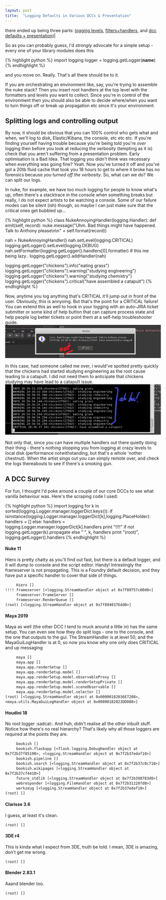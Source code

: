```yaml
---
layout: post
title:  "Logging Defaults in Various DCCs & Presentation"
---
```

there ended up being three parts: [logging levels][pt1], [filters+handlers][pt2], and [dcc defaults + presentation][pt3])|

So as you can probably guess, I'd *strongly* advocate for a simple setup - every one of your library modules does this

{% highlight python %}
import logging
logger = logging.getLogger(__name__)
{% endhighlight %}

and you move on. Really. That's all there should be to it.

If you are orchestrating an environment like, say, you're trying to assemble the nuke stack? Then you insert root handlers at the top level with the formatters and levels you want to collect. Since you're in control of the environment then you should also be able to decide where/when you want to turn things off or break up propagation etc since it's your environment.

## Splitting logs and controlling output

By now, it should be obvious that you can 100% control who gets what and when, we'll log to disk, Elastic/Kibana, the console, etc etc etc. If you're finding yourself having trouble because you're being told you're *over* logging then before you look at reducing the verbosity (tempting as it is) check that you aren't suffering from a presentation problem. Early optimisation is a Bad Idea. That logging you didn't think was necessary when everything was going fine? Yeah. Now you've turned it off and you've got a 20tb fluid cache that took you 18 hours to get to where it broke has no forensics because *you turned off the verbosity*. So, what can we do? We can split our logs. 

In nuke, for example, we have too much logging for people to know what's up, often there's a stacktrace in the console when something breaks but really, I do not expect artists to be watching a console. Some of our failure modes can be silent (ish) though, so maybe I can just make sure that the critical ones get bubbled up...

{% highlight python %}
class NukeAnnoyingHandler(logging.Handler):
    def emit(self, record):
        nuke.message("Uhm. Bad things might have happened. Talk to Anthony please\n\n" + self.format(record))

nah = NukeAnnoyingHandler()
nah.setLevel(logging.CRITICAL)
logging.getLogger().setLevel(logging.DEBUG)
nah.setFormatter(logging.getLogger().handlers[0].formatter)  # this me being lazy..
logging.getLogger().addHandler(nah)

logging.getLogger("chickens").info("eating grass")
logging.getLogger("chickens").warning("studying engineering")
logging.getLogger("chickens").warning("studying chemistry")
logging.getLogger("chickens").critical("have assembled a catapult")
{% endhighlight %}

Now, anytime you log anything that's CRITICAL it'll jump out in front of the user. Obviously, this is annyoing. But that's the point for a CRITICAL failure! You can extend this as well to hook in your logging with an auto-JIRA ticket submitter or some kind of help button that can capture process state and help people log better tickets or point them at a self-help troubleshooter guide. 
![a dialog box indicating that we have a critical popup](/assets/images/logging_artist_view.png)

In this case, had someone called me over, i would've spotted pretty quickly that the chickens had started studying engineering as the root cause leading to a catapult. I did not need them to anticipate that chickens studying may have lead to a catapult issue. 
![screenshot of a terminal showing more detailed logging messages](/assets/images/logging_developer_trace.png)

Not only that, since you can have multiple handlers out there quietly doing their thing - there's nothing stopping you from logging at crazy levels to local disk (performance notwithstanding, but that's a whole 'nother chestnut). When the artist sings out you can simply remote over, and check the logs thereabouts to see if there's a smoking gun. 

## A DCC Survey

For fun, I thought I'd poke around a couple of our core DCCs to see what vanilla behaviour was. Here's the scraping code I used:

{% highlight python %}
import logging
for k in sorted(logging.Logger.manager.loggerDict.keys()):
    if isinstance(logging.Logger.manager.loggerDict[k],logging.PlaceHolder):
        handlers = []
    else:
        handlers = logging.Logger.manager.loggerDict[k].handlers
    print "!!!!" if not logging.getLogger(k).propagate else "    ", k, handlers
print "(root)", logging.getLogger().handlers
{% endhighlight %}

#### Nuke 11
Hiero is pretty chatty as you'll find out fast, but there is a default logger, and it will dump to console and the script editor. Handy! Intrestingly the frameserver is not propagating. This is a Foundry default decision, and they have put a specific handler to cover that side of things.
```
     Hiero []
!!!! frameserver [<logging.StreamHandler object at 0x7f89757c00d0>]
     frameserver.FrameServer []
     frameserver.RenderQueue []
(root) [<logging.StreamHandler object at 0x7f8940376dd0>]
```

#### Maya 2019
Maya as well  (the other DCC I tend to muck around a little in) has the same setup. You can even see how they do split logs - one to the console, and the one that outputs to the gui. The StreamHandler is at level 50, and the MayaGuiLogHandler is at 0, so now you know why one only does CRITICAL and up messaging
```
     maya []
     maya.app []
     maya.app.renderSetup []
     maya.app.renderSetup.model []
     maya.app.renderSetup.model.observableProxy []
     maya.app.renderSetup.model.renderSetupPrivate []
     maya.app.renderSetup.model.sceneObservable []
     maya.app.renderSetup.model.selector []
(root) [<logging.StreamHandler object at 0x00000182036E7208>, <maya.utils.MayaGuiLogHandler object at 0x00000182023DD080>]
```

#### Houdini 18
No root logger :sadcat:. And huh, didn't realise all the other inbuilt stuff. Notice how there's no real hierarchy? That's likely why all those loggers are required at the points they are.
```
     bookish []
     bookish.flaskapp [<flask.logging.DebugHandler object at 0x7f2b37f85190>, <logging.StreamHandler object at 0x7f2b37edaf10>]
     bookish.pipeline []
     bookish.search [<logging.StreamHandler object at 0x7f2b37c0c710>]
     bookish.wikipages [<logging.StreamHandler object at 0x7f2b37cf4410>]
     future_stdlib [<logging.StreamHandler object at 0x7f2b398783d0>]
     webresponder [<logging.FileHandler object at 0x7f2b31228fd0>]
     werkzeug [<logging.StreamHandler object at 0x7f2b37edaf10>]
(root) []
```

#### Clarisse 3.6
I guess, at least it's clean.
```
(root) []
```

#### 3DE r4
This is kinda what I expect from 3DE, truth be told. I mean, 3DE is amazing, don't get me wrong.
```
(root) []
```

#### Blender 2.83.1
Aaand blender too.
```
(root) []
```

[pt1]: /2020/07/18/python-logging.html
[pt2]: /2020/07/19/python-logging-filterhandler.html
[pt3]: /2020/07/21/dcc-defaults.html